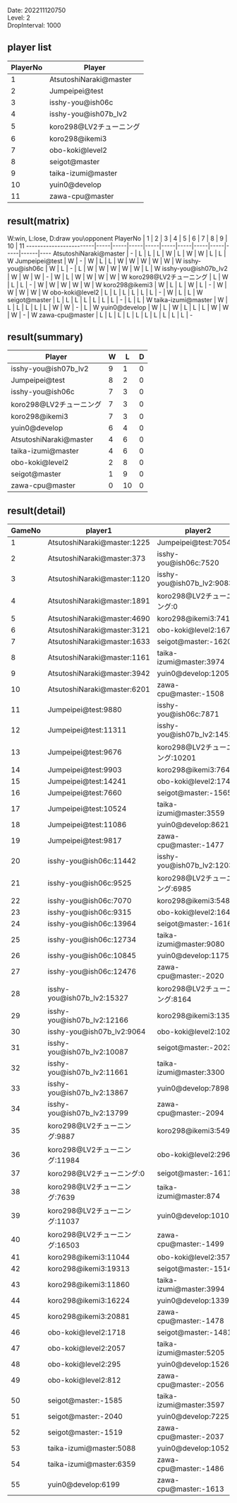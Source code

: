 Date: 202211120750  
Level: 2  
DropInterval: 1000  
## player list
PlayerNo  |  Player
----------|------------------------
1         |  AtsutoshiNaraki@master
2         |  Jumpeipei@test
3         |  isshy-you@ish06c
4         |  isshy-you@ish07b_lv2
5         |  koro298@LV2チューニング
6         |  koro298@ikemi3
7         |  obo-koki@level2
8         |  seigot@master
9         |  taika-izumi@master
10        |  yuin0@develop
11        |  zawa-cpu@master
## result(matrix)
W:win, L:lose, D:draw
you\opponent PlayerNo   |  1  |  2  |  3  |  4  |  5  |  6  |  7  |  8  |  9  |  10  |  11
------------------------|-----|-----|-----|-----|-----|-----|-----|-----|-----|------|----
AtsutoshiNaraki@master  |  -  |  L  |  L  |  L  |  W  |  L  |  W  |  W  |  L  |  L   |  W
Jumpeipei@test          |  W  |  -  |  W  |  L  |  L  |  W  |  W  |  W  |  W  |  W   |  W
isshy-you@ish06c        |  W  |  L  |  -  |  L  |  W  |  W  |  W  |  W  |  W  |  L   |  W
isshy-you@ish07b_lv2    |  W  |  W  |  W  |  -  |  W  |  L  |  W  |  W  |  W  |  W   |  W
koro298@LV2チューニング       |  L  |  W  |  L  |  L  |  -  |  W  |  W  |  W  |  W  |  W   |  W
koro298@ikemi3          |  W  |  L  |  L  |  W  |  L  |  -  |  W  |  W  |  W  |  W   |  W
obo-koki@level2         |  L  |  L  |  L  |  L  |  L  |  L  |  -  |  W  |  L  |  L   |  W
seigot@master           |  L  |  L  |  L  |  L  |  L  |  L  |  L  |  -  |  L  |  L   |  W
taika-izumi@master      |  W  |  L  |  L  |  L  |  L  |  L  |  W  |  W  |  -  |  L   |  W
yuin0@develop           |  W  |  L  |  W  |  L  |  L  |  L  |  W  |  W  |  W  |  -   |  W
zawa-cpu@master         |  L  |  L  |  L  |  L  |  L  |  L  |  L  |  L  |  L  |  L   |  -
## result(summary)
Player                  |  W  |  L   |  D
------------------------|-----|------|---
isshy-you@ish07b_lv2    |  9  |  1   |  0
Jumpeipei@test          |  8  |  2   |  0
isshy-you@ish06c        |  7  |  3   |  0
koro298@LV2チューニング       |  7  |  3   |  0
koro298@ikemi3          |  7  |  3   |  0
yuin0@develop           |  6  |  4   |  0
AtsutoshiNaraki@master  |  4  |  6   |  0
taika-izumi@master      |  4  |  6   |  0
obo-koki@level2         |  2  |  8   |  0
seigot@master           |  1  |  9   |  0
zawa-cpu@master         |  0  |  10  |  0
## result(detail)
GameNo  |  player1                      |  player2
--------|-------------------------------|----------------------------
1       |  AtsutoshiNaraki@master:1225  |  Jumpeipei@test:7054
2       |  AtsutoshiNaraki@master:373   |  isshy-you@ish06c:7520
3       |  AtsutoshiNaraki@master:1120  |  isshy-you@ish07b_lv2:9083
4       |  AtsutoshiNaraki@master:1891  |  koro298@LV2チューニング:0
5       |  AtsutoshiNaraki@master:4690  |  koro298@ikemi3:7412
6       |  AtsutoshiNaraki@master:3121  |  obo-koki@level2:1673
7       |  AtsutoshiNaraki@master:1633  |  seigot@master:-1620
8       |  AtsutoshiNaraki@master:1161  |  taika-izumi@master:3974
9       |  AtsutoshiNaraki@master:3942  |  yuin0@develop:12055
10      |  AtsutoshiNaraki@master:6201  |  zawa-cpu@master:-1508
11      |  Jumpeipei@test:9880          |  isshy-you@ish06c:7871
12      |  Jumpeipei@test:11311         |  isshy-you@ish07b_lv2:14515
13      |  Jumpeipei@test:9676          |  koro298@LV2チューニング:10201
14      |  Jumpeipei@test:9903          |  koro298@ikemi3:7642
15      |  Jumpeipei@test:14241         |  obo-koki@level2:1749
16      |  Jumpeipei@test:7660          |  seigot@master:-1565
17      |  Jumpeipei@test:10524         |  taika-izumi@master:3559
18      |  Jumpeipei@test:11086         |  yuin0@develop:8621
19      |  Jumpeipei@test:9817          |  zawa-cpu@master:-1477
20      |  isshy-you@ish06c:11442       |  isshy-you@ish07b_lv2:12034
21      |  isshy-you@ish06c:9525        |  koro298@LV2チューニング:6985
22      |  isshy-you@ish06c:7070        |  koro298@ikemi3:5484
23      |  isshy-you@ish06c:9315        |  obo-koki@level2:1647
24      |  isshy-you@ish06c:13964       |  seigot@master:-1616
25      |  isshy-you@ish06c:12734       |  taika-izumi@master:9080
26      |  isshy-you@ish06c:10845       |  yuin0@develop:11752
27      |  isshy-you@ish06c:12476       |  zawa-cpu@master:-2020
28      |  isshy-you@ish07b_lv2:15327   |  koro298@LV2チューニング:8164
29      |  isshy-you@ish07b_lv2:12166   |  koro298@ikemi3:13552
30      |  isshy-you@ish07b_lv2:9064    |  obo-koki@level2:1023
31      |  isshy-you@ish07b_lv2:10087   |  seigot@master:-2023
32      |  isshy-you@ish07b_lv2:11661   |  taika-izumi@master:3300
33      |  isshy-you@ish07b_lv2:13867   |  yuin0@develop:7898
34      |  isshy-you@ish07b_lv2:13799   |  zawa-cpu@master:-2094
35      |  koro298@LV2チューニング:9887       |  koro298@ikemi3:5491
36      |  koro298@LV2チューニング:11984      |  obo-koki@level2:2962
37      |  koro298@LV2チューニング:0          |  seigot@master:-1611
38      |  koro298@LV2チューニング:7639       |  taika-izumi@master:874
39      |  koro298@LV2チューニング:11037      |  yuin0@develop:10105
40      |  koro298@LV2チューニング:16503      |  zawa-cpu@master:-1499
41      |  koro298@ikemi3:11044         |  obo-koki@level2:3575
42      |  koro298@ikemi3:19313         |  seigot@master:-1514
43      |  koro298@ikemi3:11860         |  taika-izumi@master:3994
44      |  koro298@ikemi3:16224         |  yuin0@develop:13395
45      |  koro298@ikemi3:20881         |  zawa-cpu@master:-1478
46      |  obo-koki@level2:1718         |  seigot@master:-1481
47      |  obo-koki@level2:2057         |  taika-izumi@master:5205
48      |  obo-koki@level2:295          |  yuin0@develop:15267
49      |  obo-koki@level2:812          |  zawa-cpu@master:-2056
50      |  seigot@master:-1585          |  taika-izumi@master:3597
51      |  seigot@master:-2040          |  yuin0@develop:7225
52      |  seigot@master:-1519          |  zawa-cpu@master:-2037
53      |  taika-izumi@master:5088      |  yuin0@develop:10525
54      |  taika-izumi@master:6359      |  zawa-cpu@master:-1486
55      |  yuin0@develop:6199           |  zawa-cpu@master:-1613
